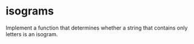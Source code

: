 # isograms
Implement a function that determines whether a string that contains only letters is an isogram.
